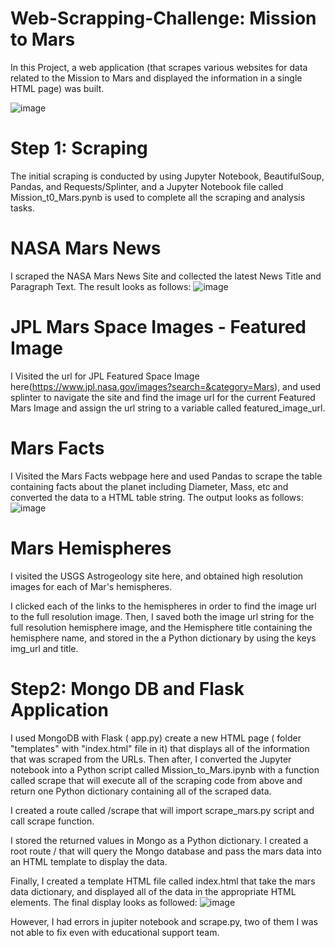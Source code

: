 # Web-Scrapping-Challenge: Mission to Mars


In this Project, a web application (that scrapes various websites for data related to the Mission to Mars and displayed the information in a single HTML page) was built.

![image](https://user-images.githubusercontent.com/68763904/112877067-2325f780-907b-11eb-83de-5c16ba9ae22b.png)


# Step 1: Scraping
The initial scraping is conducted by using Jupyter Notebook, BeautifulSoup, Pandas, and Requests/Splinter, and a Jupyter Notebook file called Mission_t0_Mars.pynb is used to complete all the scraping and analysis tasks.

# NASA Mars News
I scraped the NASA Mars News Site and collected the latest News Title and Paragraph Text. The result looks as follows:
![image](https://user-images.githubusercontent.com/68763904/112877500-b0694c00-907b-11eb-8e23-5a724528fe07.png)

# JPL Mars Space Images - Featured Image
I Visited the url for JPL Featured Space Image here(https://www.jpl.nasa.gov/images?search=&category=Mars), and used splinter to navigate the site and find the image url for the current Featured Mars Image and assign the url string to a variable called featured_image_url.

# Mars Facts
I Visited the Mars Facts webpage here and used Pandas to scrape the table containing facts about the planet including Diameter, Mass, etc and converted the data to a HTML table string.
The output looks as follows:
![image](https://user-images.githubusercontent.com/68763904/112878067-5b7a0580-907c-11eb-8640-3e37529498d4.png)
 
# Mars Hemispheres
I visited the USGS Astrogeology site here, and obtained high resolution images for each of Mar's hemispheres.

I clicked each of the links to the hemispheres in order to find the image url to the full resolution image. Then, I saved both the image url string for the full resolution hemisphere image, and the Hemisphere title containing the hemisphere name, and stored in the a Python dictionary by using the keys img_url and title.



# Step2: Mongo DB and Flask Application
I used MongoDB with Flask  ( app.py) create a new HTML page ( folder "templates" with "index.html" file in it) that displays all of the information that was scraped from the URLs. Then after, I converted the Jupyter notebook into a Python script called Mission_to_Mars.ipynb with a function called scrape that will execute all of the scraping code from above and return one Python dictionary containing all of the scraped data.

I created a route called /scrape that will import scrape_mars.py script and call scrape function.

I stored the returned values in Mongo as a Python dictionary.
I created a root route / that will query the Mongo database and pass the mars data into an HTML template to display the data.

Finally, I created a template HTML file called index.html that take the mars data dictionary, and displayed all of the data in the appropriate HTML elements. The final display looks as followed:
![image](https://user-images.githubusercontent.com/68763904/112879377-e7d8f800-907d-11eb-9391-fab075f27f65.png)


However, I had errors in jupiter notebook and scrape.py, two of them I was not able to fix even with educational support team.

